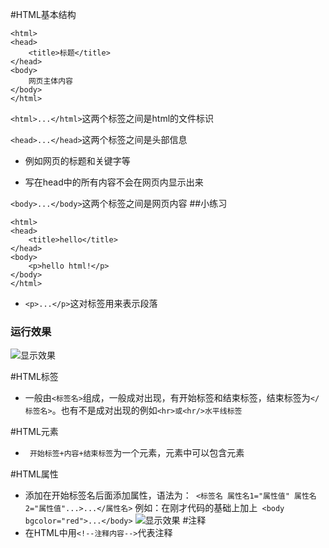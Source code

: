 ﻿#HTML基本结构
```
<html>
<head>
	<title>标题</title>
</head>
<body>
	网页主体内容
</body>
</html>
```
`<html>...</html>`这两个标签之间是html的文件标识

`<head>...</head>`这两个标签之间是头部信息
+ 例如网页的标题和关键字等
- 写在head中的所有内容不会在网页内显示出来

`<body>...</body>`这两个标签之间是网页内容
##小练习
```
<html>
<head>
	<title>hello</title>
</head>
<body>
	<p>hello html!</p>
</body>
</html>
```
+ `<p>...</p>`这对标签用来表示段落
### 运行效果
![显示效果](https://imagestore-1256507609.cos.ap-beijing.myqcloud.com/1.1.1.png)

#HTML标签
+ 一般由`<标签名>`组成，一般成对出现，有开始标签和结束标签，结束标签为`</标签名>`。也有不是成对出现的例如`<hr>或<hr/>水平线标签`


#HTML元素
+ ` 开始标签+内容+结束标签`为一个元素，元素中可以包含元素

#HTML属性
+ 添加在开始标签名后面添加属性，语法为：` <标签名 属性名1="属性值" 属性名2="属性值"...>...</属性名>`
例如：在刚才代码的基础上加上` <body bgcolor="red">...</body>`
![显示效果](https://imagestore-1256507609.cos.ap-beijing.myqcloud.com/1.1.2.png)
#注释
+ 在HTML中用`<!--注释内容-->`代表注释
